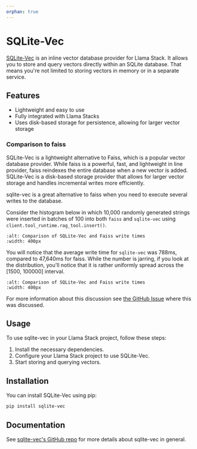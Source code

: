 ```yaml
---
orphan: true
---
```

# SQLite-Vec

[SQLite-Vec](https://github.com/asg017/sqlite-vec) is an inline vector database provider for Llama Stack. It
allows you to store and query vectors directly within an SQLite database.
That means you're not limited to storing vectors in memory or in a separate service.

## Features

- Lightweight and easy to use
- Fully integrated with Llama Stacks
- Uses disk-based storage for persistence, allowing for larger vector storage

### Comparison to faiss 

SQLite-Vec is a lightweight alternative to Faiss, which is a popular vector database provider.
While faiss is a powerful, fast, and lightweight in line provider, faiss reindexes the 
entire database when a new vector is added. SQLite-Vec is a disk-based storage provider 
that allows for larger vector storage and handles incremental writes more efficiently.

sqlite-vec is a great alternative to faiss when you need to execute several writes to the 
database.

Consider the histogram below in which 10,000 randomly generated strings were inserted 
in batches of 100 into both `faiss` and `sqlite-vec` using `client.tool_runtime.rag_tool.insert()`.

```{image} ../../../../_static/providers/vector_io/write_time_comparison_sqlite-vec-faiss.png
:alt: Comparison of SQLite-Vec and Faiss write times
:width: 400px
```

You will notice that the average write time for `sqlite-vec` was 788ms, compared to 
47,640ms for faiss. While the number is jarring, if you look at the distribution, you'll notice that it is rather uniformly spread across the [1500, 100000] interval.

```{image} ../../../../_static/providers/vector_io/write_time_sequence_sqlite-vec-faiss.png
:alt: Comparison of SQLite-Vec and Faiss write times
:width: 400px
```
For more information about this discussion see [the GitHub Issue](https://github.com/meta-llama/llama-stack/issues/1165) 
where this was discussed.

## Usage

To use sqlite-vec in your Llama Stack project, follow these steps:

1. Install the necessary dependencies.
2. Configure your Llama Stack project to use SQLite-Vec.
3. Start storing and querying vectors.

## Installation

You can install SQLite-Vec using pip:

```bash
pip install sqlite-vec
```

## Documentation

See [sqlite-vec's GitHub repo](https://github.com/asg017/sqlite-vec/tree/main) for more details about sqlite-vec in general.
